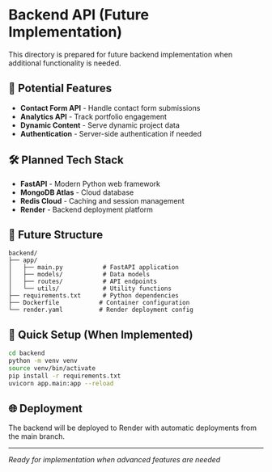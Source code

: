 # Backend API (Future Implementation)

This directory is prepared for future backend implementation when additional functionality is needed.

## 🎯 Potential Features

- **Contact Form API** - Handle contact form submissions
- **Analytics API** - Track portfolio engagement
- **Dynamic Content** - Serve dynamic project data
- **Authentication** - Server-side authentication if needed

## 🛠️ Planned Tech Stack

- **FastAPI** - Modern Python web framework
- **MongoDB Atlas** - Cloud database
- **Redis Cloud** - Caching and session management
- **Render** - Backend deployment platform

## 📁 Future Structure

```
backend/
├── app/
│   ├── main.py           # FastAPI application
│   ├── models/           # Data models
│   ├── routes/           # API endpoints
│   └── utils/            # Utility functions
├── requirements.txt      # Python dependencies
├── Dockerfile           # Container configuration
└── render.yaml          # Render deployment config
```

## 🚀 Quick Setup (When Implemented)

```bash
cd backend
python -m venv venv
source venv/bin/activate
pip install -r requirements.txt
uvicorn app.main:app --reload
```

## 🌐 Deployment

The backend will be deployed to Render with automatic deployments from the main branch.

---

*Ready for implementation when advanced features are needed*
